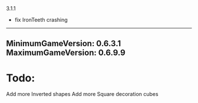 3.1.1 
* fix IronTeeth crashing


---
MinimumGameVersion: 0.6.3.1
MaximumGameVersion: 0.6.9.9
---

# Todo:
Add more Inverted shapes
Add more Square decoration cubes